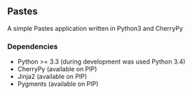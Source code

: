 ## Pastes

A simple Pastes application written in Python3 and CherryPy

### Dependencies

 * Python >= 3.3 (during development was used Python 3.4)
 * CherryPy (available on PIP)
 * Jinja2 (available on PIP)
 * Pygments (available on PIP)